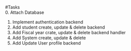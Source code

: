 #Tasks <br> 
0. Attach Database <br>

1. Implement authentication backend <br>
2. Add student create, update & delete backend <br>
3. Add Fiscal year crate, update & delete backend handler<br>
4. Add System create, update & delete<br>
5. Add Update User profile backend <br>
